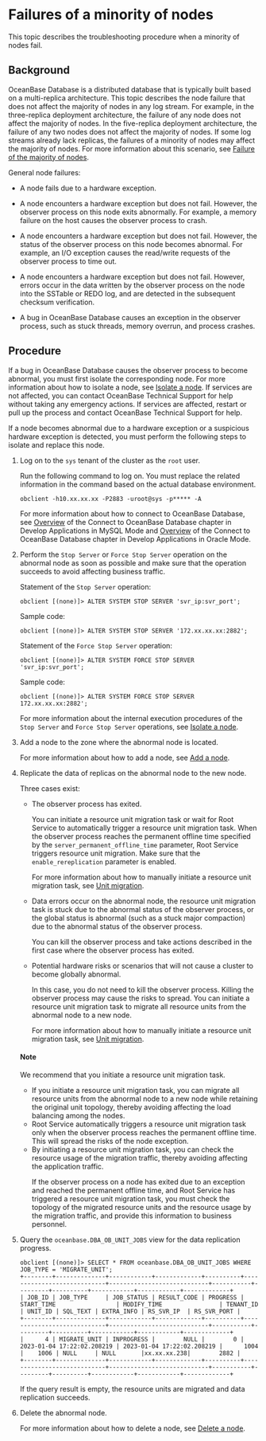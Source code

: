
# Failures of a minority of nodes

This topic describes the troubleshooting procedure when a minority of nodes fail.

## Background

OceanBase Database is a distributed database that is typically built based on a multi-replica architecture. This topic describes the node failure that does not affect the majority of nodes in any log stream. For example, in the three-replica deployment architecture, the failure of any node does not affect the majority of nodes. In the five-replica deployment architecture, the failure of any two nodes does not affect the majority of nodes. If some log streams already lack replicas, the failures of a minority of nodes may affect the majority of nodes. For more information about this scenario, see [Failure of the majority of nodes](../400.common-cluster-failure/200.majority-node-failure.md).

General node failures:

* A node fails due to a hardware exception.

* A node encounters a hardware exception but does not fail. However, the observer process on this node exits abnormally. For example, a memory failure on the host causes the observer process to crash.

* A node encounters a hardware exception but does not fail. However, the status of the observer process on this node becomes abnormal. For example, an I/O exception causes the read/write requests of the observer process to time out.

* A node encounters a hardware exception but does not fail. However, errors occur in the data written by the observer process on the node into the SSTable or REDO log, and are detected in the subsequent checksum verification.

* A bug in OceanBase Database causes an exception in the observer process, such as stuck threads, memory overrun, and process crashes.

## Procedure

If a bug in OceanBase Database causes the observer process to become abnormal, you must first isolate the corresponding node. For more information about how to isolate a node, see [Isolate a node](../300.common-cluster-operations/600.isolation-a-node.md). If services are not affected, you can contact OceanBase Technical Support for help without taking any emergency actions. If services are affected, restart or pull up the process and contact OceanBase Technical Support for help.

If a node becomes abnormal due to a hardware exception or a suspicious hardware exception is detected, you must perform the following steps to isolate and replace this node.

1. Log on to the `sys` tenant of the cluster as the `root` user.

   Run the following command to log on. You must replace the related information in the command based on the actual database environment.

   ```shell
   obclient -h10.xx.xx.xx -P2883 -uroot@sys -p***** -A
   ```

   For more information about how to connect to OceanBase Database, see [Overview](../../../300.develop/100.application-development-of-mysql-mode/100.database-connection-with-client-of-mysql-mode/100.connection-methods-overview-of-mysql-mode.md) of the Connect to OceanBase Database chapter in Develop Applications in MySQL Mode and [Overview](../../../300.develop/200.application-development-of-oracle-mode/100.database-connection-of-oracle-mode/100.connection-methods-overview-of-oracle-mode.md) of the Connect to OceanBase Database chapter in Develop Applications in Oracle Mode.

2. Perform the `Stop Server` or `Force Stop Server` operation on the abnormal node as soon as possible and make sure that the operation succeeds to avoid affecting business traffic.

   Statement of the `Stop Server` operation:

   ```shell
   obclient [(none)]> ALTER SYSTEM STOP SERVER 'svr_ip:svr_port';
   ```

   Sample code:

   ```shell
   obclient [(none)]> ALTER SYSTEM STOP SERVER '172.xx.xx.xx:2882';
   ```

   Statement of the `Force Stop Server` operation:

   ```shell
   obclient [(none)]> ALTER SYSTEM FORCE STOP SERVER 'svr_ip:svr_port';
   ```

   Sample code:

   ```shell
   obclient [(none)]> ALTER SYSTEM FORCE STOP SERVER 172.xx.xx.xx:2882';
   ```

   For more information about the internal execution procedures of the `Stop Server` and `Force Stop Server` operations, see [Isolate a node](../300.common-cluster-operations/600.isolation-a-node.md).

3. Add a node to the zone where the abnormal node is located.

   For more information about how to add a node, see [Add a node](../300.common-cluster-operations/400.add-a-node.md).

4. Replicate the data of replicas on the abnormal node to the new node.

   Three cases exist:

   * The observer process has exited.

      You can initiate a resource unit migration task or wait for Root Service to automatically trigger a resource unit migration task. When the observer process reaches the permanent offline time specified by the `server_permanent_offline_time` parameter, Root Service triggers resource unit migration. Make sure that the `enable_rereplication` parameter is enabled.

      For more information about how to manually initiate a resource unit migration task, see [Unit migration](../../300.replica-management/200.replica-distribution/200.locality-common-operations/700.unit-migration.md).

   * Data errors occur on the abnormal node, the resource unit migration task is stuck due to the abnormal status of the observer process, or the global status is abnormal (such as a stuck major compaction) due to the abnormal status of the observer process.

      You can kill the observer process and take actions described in the first case where the observer process has exited.

   * Potential hardware risks or scenarios that will not cause a cluster to become globally abnormal.

      In this case, you do not need to kill the observer process. Killing the observer process may cause the risks to spread. You can initiate a resource unit migration task to migrate all resource units from the abnormal node to a new node.

      For more information about how to manually initiate a resource unit migration task, see [Unit migration](../../300.replica-management/200.replica-distribution/200.locality-common-operations/700.unit-migration.md).

   <main id="notice" type='explain'>
      <h4>Note</h4>
      <p> We recommend that you initiate a resource unit migration task.</p>
      <ul>
      <li>If you initiate a resource unit migration task, you can migrate all resource units from the abnormal node to a new node while retaining the original unit topology, thereby avoiding affecting the load balancing among the nodes. </li>
      <li>Root Service automatically triggers a resource unit migration task only when the observer process reaches the permanent offline time. This will spread the risks of the node exception. </li>
      <li>By initiating a resource unit migration task, you can check the resource usage of the migration traffic, thereby avoiding affecting the application traffic. </li>
      <p>If the observer process on a node has exited due to an exception and reached the permanent offline time, and Root Service has triggered a resource unit migration task, you must check the topology of the migrated resource units and the resource usage by the migration traffic, and provide this information to business personnel. </p>
   </main>

5. Query the `oceanbase.DBA_OB_UNIT_JOBS` view for the data replication progress.

   ```shell
   obclient [(none)]> SELECT * FROM oceanbase.DBA_OB_UNIT_JOBS WHERE JOB_TYPE = 'MIGRATE_UNIT';
   +--------+--------------+------------+-------------+----------+----------------------------+----------------------------+-----------+---------+----------+------------+------------+-------------+
   | JOB_ID | JOB_TYPE     | JOB_STATUS | RESULT_CODE | PROGRESS | START_TIME                 | MODIFY_TIME                | TENANT_ID | UNIT_ID | SQL_TEXT | EXTRA_INFO | RS_SVR_IP  | RS_SVR_PORT |
   +--------+--------------+------------+-------------+----------+----------------------------+----------------------------+-----------+---------+----------+------------+------------+-------------+
   |      4 | MIGRATE_UNIT | INPROGRESS |        NULL |        0 | 2023-01-04 17:22:02.208219 | 2023-01-04 17:22:02.208219 |      1004 |    1006 | NULL     | NULL       |xx.xx.xx.238|        2882 |
   +--------+--------------+------------+-------------+----------+----------------------------+----------------------------+-----------+---------+----------+------------+------------+-------------+
   ```

   If the query result is empty, the resource units are migrated and data replication succeeds.

6. Delete the abnormal node.

   For more information about how to delete a node, see [Delete a node](../300.common-cluster-operations/500.delete-a-node.md).
